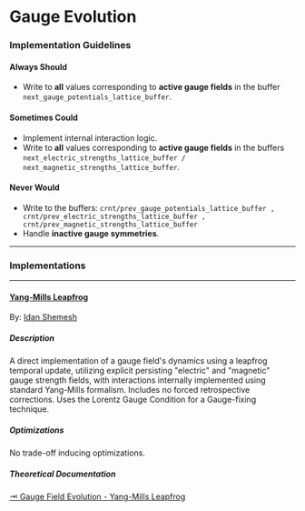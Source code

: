 # Gauge Evolution

### Implementation Guidelines

#### Always Should

- Write to **all** values corresponding to **active gauge fields** in the buffer `next_gauge_potentials_lattice_buffer`.

#### Sometimes Could

- Implement internal interaction logic.
- Write to **all** values corresponding to **active gauge fields** in the buffers `next_electric_strengths_lattice_buffer / next_magnetic_strengths_lattice_buffer`.

#### Never Would

- Write to the buffers: `crnt/prev_gauge_potentials_lattice_buffer , crnt/prev_electric_strengths_lattice_buffer , crnt/prev_magnetic_strengths_lattice_buffer`
- Handle **inactive gauge symmetries**.

---

### Implementations

---

#### [Yang-Mills Leapfrog](../../shaders/compute/gauge_evolution/evolve_gauge_fields-yang_mills_leapfrog.compute)

By: [Idan Shemesh](https://github.com/IdanShmsh)

##### Description

A direct implementation of a gauge field's dynamics using a leapfrog temporal update, utilizing explicit persisting "electric" and "magnetic" gauge strength fields, with interactions internally implemented using standard Yang-Mills formalism. Includes no forced retrospective corrections. Uses the Lorentz Gauge Condition for a Gauge-fixing technique.

##### Optimizations

No trade-off inducing optimizations.

##### Theoretical Documentation

[⇥ Gauge Field Evolution - Yang-Mills Leapfrog](../implementations/Yang%20Mills%20Leapfrog.md)
